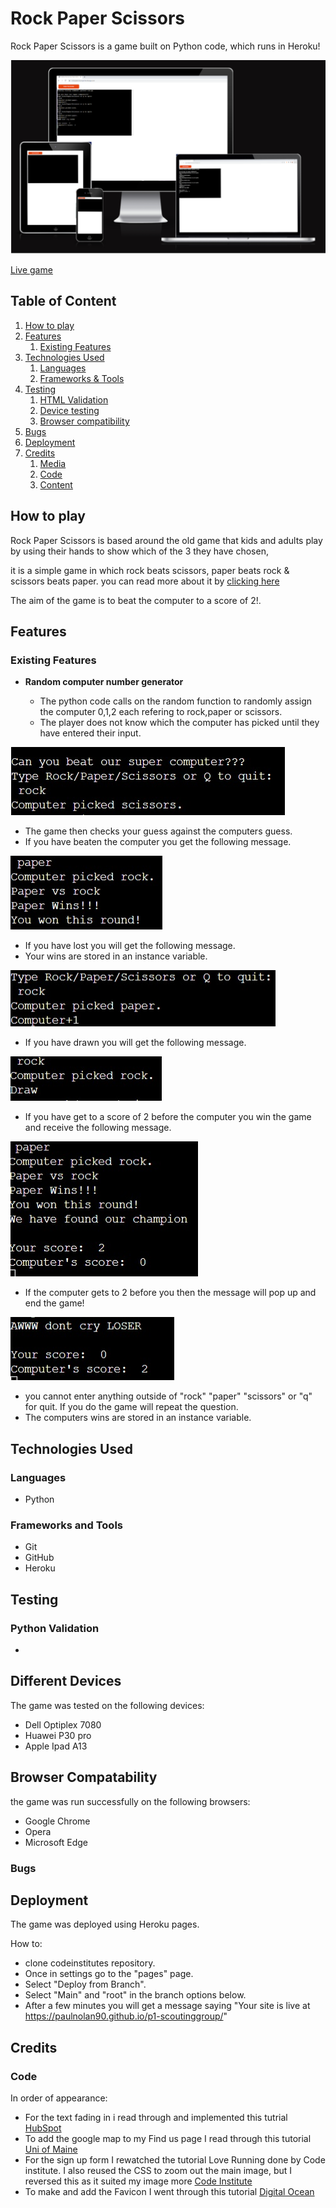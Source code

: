 # Rock Paper Scissors 

Rock Paper Scissors is a game built on Python code, which runs in Heroku!

![Feature.jpg](https://raw.githubusercontent.com/Paulnolan90/p3-RockPaperScissors/main/assets/Main.png)

[Live game](https://rockpaperscissorspn.herokuapp.com/)

## Table of Content

1. [How to play](#how-to-play)
2. [Features](#features)
    1. [Existing Features](#existing-features)
4. [Technologies Used](#technologies-used)
    1. [Languages](#languages)
    2. [Frameworks & Tools](#frameworks-and-tools)
6. [Testing](#testing)
    1. [HTML Validation](#HTML-validation)
    2. [Device testing](#performing-tests-on-various-devices)
    3. [Browser compatibility](#browser-compatability)
8. [Bugs](#Bugs)
9. [Deployment](#deployment)
10. [Credits](#credits)
    1. [Media](#media)
    2. [Code](#code)
    3. [Content](#content)


## How to play 

Rock Paper Scissors is based around the old game that kids and adults play by using their hands to show which of the 3 they have chosen,

it is a simple game in which rock beats scissors, paper beats rock & scissors beats paper. you can read more about it by [clicking here](https://en.wikipedia.org/wiki/Rock_paper_scissors)

The aim of the game is to beat the computer to a score of 2!.

## Features 

### Existing Features

- __Random computer number generator__

  - The python code calls on the random function to randomly assign the computer 0,1,2 each refering to rock,paper or scissors.
  - The player does not know which the computer has picked until they have entered their input.
  
![user input](https://raw.githubusercontent.com/Paulnolan90/p3-RockPaperScissors/main/assets/userinput.jpg)

  - The game then checks your guess against the computers guess.
  - If you have beaten the computer you get the following message.

![winner](https://raw.githubusercontent.com/Paulnolan90/p3-RockPaperScissors/main/assets/win.jpg)

 - If you have lost you will get the following message.
 - Your wins are stored in an instance variable.

![loser](https://raw.githubusercontent.com/Paulnolan90/p3-RockPaperScissors/main/assets/lose.jpg)

- If you have drawn you will get the following message.

![draw](https://raw.githubusercontent.com/Paulnolan90/p3-RockPaperScissors/main/assets/draw.jpg)

- If you have get to a score of 2 before the computer you win the game and receive the following message.

![overallwin](https://raw.githubusercontent.com/Paulnolan90/p3-RockPaperScissors/main/assets/overallwin.jpg)

- If the computer gets to 2 before you then the message will pop up and end the game!

![overalllose](https://raw.githubusercontent.com/Paulnolan90/p3-RockPaperScissors/main/assets/overalllose.jpg)

- you cannot enter anything outside of "rock" "paper" "scissors" or "q" for quit. If you do the game will repeat the question.
- The computers wins are stored in an instance variable.

## Technologies Used
### Languages

- Python

### Frameworks and Tools

- Git
- GitHub
- Heroku


## Testing 

### Python Validation 
- 
## Different Devices

The game was tested on the following devices:

- Dell Optiplex 7080
- Huawei P30 pro
- Apple Ipad A13

## Browser Compatability

the game was run successfully on the following browsers:

- Google Chrome
- Opera
- Microsoft Edge

### Bugs


## Deployment

The game was deployed using Heroku pages.

How to: 

  - clone codeinstitutes repository.
  - Once in settings go to the "pages" page.
  - Select "Deploy from Branch".
  - Select "Main" and "root" in the branch options below.
  - After a few minutes you will get a message saying "Your site is live at https://paulnolan90.github.io/p1-scoutinggroup/"


## Credits 



### Code

In order of appearance:
- For the text fading in i read through and implemented this tutrial [HubSpot](https://blog.hubspot.com/website/css-fade-in#text-transition)
- To add the google map to my Find us page I read through this tutorial [Uni of Maine](https://extension.umaine.edu/plugged-in/technology-marketing-communications/web/tips-for-web-managers/embed-map/)
- For the sign up form I rewatched the tutorial Love Running done by Code institute. I also reused the CSS to zoom out the main image, but I reversed this as it suited my image more [Code Institute](https://code-institute-org.github.io/love-running-2.0/index.html)
- To make and add the Favicon  I went through this tutorial [Digital Ocean](https://www.digitalocean.com/community/tutorials/how-to-add-a-favicon-to-your-website-with-html)




